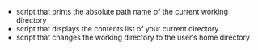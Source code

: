 - script that prints the absolute path name of the current working directory
- script that displays the contents list of your current directory
- script that changes the working directory to the user’s home directory
